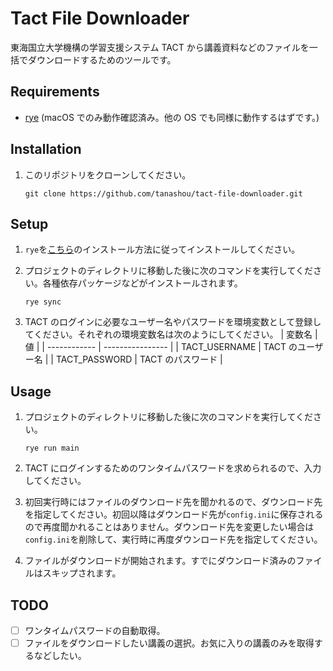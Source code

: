 # Tact File Downloader

東海国立大学機構の学習支援システム TACT から講義資料などのファイルを一括でダウンロードするためのツールです。

## Requirements

-   [rye](https://rye-up.com) (macOS でのみ動作確認済み。他の OS でも同様に動作するはずです。)

## Installation

1. このリポジトリをクローンしてください。
    ```
    git clone https://github.com/tanashou/tact-file-downloader.git
    ```

## Setup

1. `rye`を[こちら](https://rye-up.com/guide/installation/)のインストール方法に従ってインストールしてください。

1. プロジェクトのディレクトリに移動した後に次のコマンドを実行してください。各種依存パッケージなどがインストールされます。

    ```
    rye sync
    ```

1. TACT のログインに必要なユーザー名やパスワードを環境変数として登録してください。それぞれの環境変数名は次のようにしてください。
   | 変数名 | 値 |
   | ------------ | ---------------- |
   | TACT_USERNAME | TACT のユーザー名 |
   | TACT_PASSWORD | TACT のパスワード |

## Usage

1. プロジェクトのディレクトリに移動した後に次のコマンドを実行してください。

    ```
    rye run main
    ```

1. TACT にログインするためのワンタイムパスワードを求められるので、入力してください。

1. 初回実行時にはファイルのダウンロード先を聞かれるので、ダウンロード先を指定してください。初回以降はダウンロード先が`config.ini`に保存されるので再度聞かれることはありません。ダウンロード先を変更したい場合は`config.ini`を削除して、実行時に再度ダウンロード先を指定してください。

1. ファイルがダウンロードが開始されます。すでにダウンロード済みのファイルはスキップされます。

## TODO

-   [ ] ワンタイムパスワードの自動取得。
-   [ ] ファイルをダウンロードしたい講義の選択。お気に入りの講義のみを取得するなどしたい。
